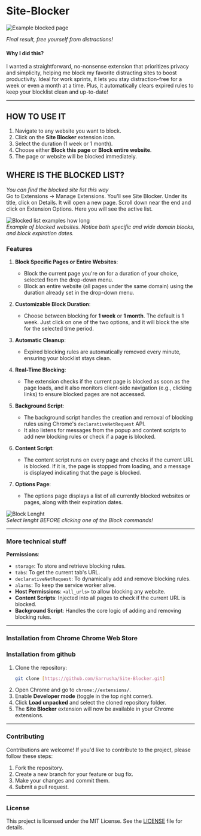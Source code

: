 # Site-Blocker

![Example blocked page](https://github.com/user-attachments/assets/316f0d0c-28df-4327-9db9-a4b55b7dabc3)  

*Final result, free yourself from distractions!*

#### Why I did this?
I wanted a straightforward, no-nonsense extension that prioritizes privacy and simplicity, helping me block my favorite distracting sites to boost productivity. Ideal for work sprints, it lets you stay distraction-free for a week or even a month at a time.
Plus, it automatically clears expired rules to keep your blocklist clean and up-to-date!

---

## **HOW TO USE IT**

1. Navigate to any website you want to block.
2. Click on the **Site Blocker** extension icon.
3. Select the duration (1 week or 1 month).
4. Choose either **Block this page** or **Block entire website**.
5. The page or website will be blocked immediately.

## WHERE IS THE BLOCKED LIST?
*You can find the blocked site list this way*  
Go to Extensions -> Manage Extensions.
You'll see Site Blocker. Under its title, click on Details.
It will open a new page. Scroll down near the end and click on Extension Options. Here you will see the active list.

![Blocked list examples   how long](https://github.com/user-attachments/assets/651ef3b2-482f-4c5c-8911-fc0405e81e2d)  
*Example of blocked websites. Notice both specific and wide domain blocks, and block expiration dates.*


### **Features**

1. **Block Specific Pages or Entire Websites**:
   - Block the current page you're on for a duration of your choice, selected from the drop-down menu.
   - Block an entire website (all pages under the same domain) using the duration already set in the drop-down menu.

2. **Customizable Block Duration**:
   - Choose between blocking for **1 week** or **1 month**. The default is 1 week. Just click on one of the two options, and it will block the site for the selected time period.

3. **Automatic Cleanup**:
   - Expired blocking rules are automatically removed every minute, ensuring your blocklist stays clean.

4. **Real-Time Blocking**:
   - The extension checks if the current page is blocked as soon as the page loads, and it also monitors client-side navigation (e.g., clicking links) to ensure blocked pages are not accessed.

2. **Background Script**:
   - The background script handles the creation and removal of blocking rules using Chrome's `declarativeNetRequest` API.
   - It also listens for messages from the popup and content scripts to add new blocking rules or check if a page is blocked.

3. **Content Script**:
   - The content script runs on every page and checks if the current URL is blocked. If it is, the page is stopped from loading, and a message is displayed indicating that the page is blocked.

4. **Options Page**:
   - The options page displays a list of all currently blocked websites or pages, along with their expiration dates.

![Block Lenght](https://github.com/user-attachments/assets/f9918b88-436d-48ee-81f4-d0de75381177)  
*Select lenght BEFORE clicking one of the Block commands!*

---

### **More technical stuff**

**Permissions**:
  - `storage`: To store and retrieve blocking rules.
  - `tabs`: To get the current tab's URL.
  - `declarativeNetRequest`: To dynamically add and remove blocking rules.
  - `alarms`: To keep the service worker alive.
- **Host Permissions**: `<all_urls>` to allow blocking any website.
- **Content Scripts**: Injected into all pages to check if the current URL is blocked.
- **Background Script**: Handles the core logic of adding and removing blocking rules.

---
### **Installation from Chrome Chrome Web Store**


### **Installation from github** 

1. Clone the repository:
   ```bash
   git clone [https://github.com/Sarrusha/Site-Blocker.git]
   ```
2. Open Chrome and go to `chrome://extensions/`.
3. Enable **Developer mode** (toggle in the top right corner).
4. Click **Load unpacked** and select the cloned repository folder.
5. The **Site Blocker** extension will now be available in your Chrome extensions.

---


### **Contributing**

Contributions are welcome! If you'd like to contribute to the project, please follow these steps:

1. Fork the repository.
2. Create a new branch for your feature or bug fix.
3. Make your changes and commit them.
4. Submit a pull request.

---

### **License**

This project is licensed under the MIT License. See the [LICENSE](LICENSE) file for details.
